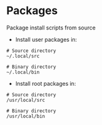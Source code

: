 # Packages

Package install scripts from source

* Install user packages in:

```shell
# Source directory
~/.local/src

# Binary directory
~/.local/bin
```

* Install root packages in:

```shell
# Source directory
/usr/local/src

# Binary directory
/usr/local/bin
```
